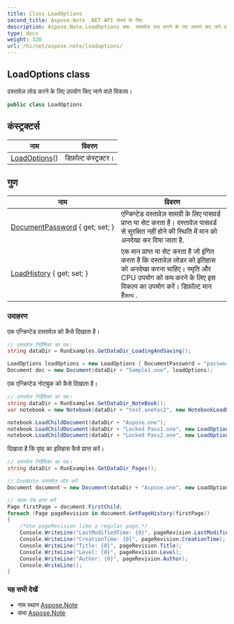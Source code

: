 ```yaml
---
title: Class LoadOptions
second_title: Aspose.Note .NET API संदर्भ के लिए
description: Aspose.Note.LoadOptions कक्ष. दस्तवेज़ लड करने के लए उपयग कए जने वले वकल्प
type: docs
weight: 320
url: /hi/net/aspose.note/loadoptions/
---
```

## LoadOptions class

दस्तावेज़ लोड करने के लिए उपयोग किए जाने वाले विकल्प।

```csharp
public class LoadOptions
```

## कंस्ट्रक्टर्स

| नाम | विवरण |
| --- | --- |
| [LoadOptions](loadoptions/)() | डिफ़ॉल्ट कंस्ट्रक्टर। |

## गुण

| नाम | विवरण |
| --- | --- |
| [DocumentPassword](../../aspose.note/loadoptions/documentpassword/) { get; set; } | एन्क्रिप्टेड दस्तावेज़ सामग्री के लिए पासवर्ड प्राप्त या सेट करता है। दस्तावेज़ पासवर्ड से सुरक्षित नहीं होने की स्थिति में मान को अनदेखा कर दिया जाता है. |
| [LoadHistory](../../aspose.note/loadoptions/loadhistory/) { get; set; } | एक मान प्राप्त या सेट करता है जो इंगित करता है कि दस्तावेज़ लोडर को इतिहास को अनदेखा करना चाहिए। स्मृति और CPU उपयोग को कम करने के लिए इस विकल्प का उपयोग करें। डिफ़ॉल्ट मान है`सत्य` . |

### उदाहरण

एक एन्क्रिप्टेड दस्तावेज़ को कैसे दिखाता है।

```csharp
// दस्तावेज़ निर्देशिका का पथ।
string dataDir = RunExamples.GetDataDir_LoadingAndSaving();

LoadOptions loadOptions = new LoadOptions { DocumentPassword = "password" };
Document doc = new Document(dataDir + "Sample1.one", loadOptions);
```

एक एन्क्रिप्टेड नोटबुक को कैसे दिखाता है।

```csharp
// दस्तावेज़ निर्देशिका का पथ।
string dataDir = RunExamples.GetDataDir_NoteBook();
var notebook = new Notebook(dataDir + "test.onetoc2", new NotebookLoadOptions() { DeferredLoading = true });

notebook.LoadChildDocument(dataDir + "Aspose.one");  
notebook.LoadChildDocument(dataDir + "Locked Pass1.one", new LoadOptions() { DocumentPassword = "pass" });
notebook.LoadChildDocument(dataDir + "Locked Pass2.one", new LoadOptions() { DocumentPassword = "pass2" });
```

दिखाता है कि पृष्ठ का इतिहास कैसे प्राप्त करें।

```csharp
// दस्तावेज़ निर्देशिका का पथ।
string dataDir = RunExamples.GetDataDir_Pages();

// OneNote दस्तावेज़ लोड करें
Document document = new Document(dataDir + "Aspose.one", new LoadOptions { LoadHistory = true });

// पहला पेज प्राप्त करें
Page firstPage = document.FirstChild;
foreach (Page pageRevision in document.GetPageHistory(firstPage))
{
    /*Use pageRevision like a regular page.*/
    Console.WriteLine("LastModifiedTime: {0}", pageRevision.LastModifiedTime);
    Console.WriteLine("CreationTime: {0}", pageRevision.CreationTime);
    Console.WriteLine("Title: {0}", pageRevision.Title);
    Console.WriteLine("Level: {0}", pageRevision.Level);
    Console.WriteLine("Author: {0}", pageRevision.Author);
    Console.WriteLine();
}
```

### यह सभी देखें

* नाम स्थान [Aspose.Note](../../aspose.note/)
* सभा [Aspose.Note](../../)


